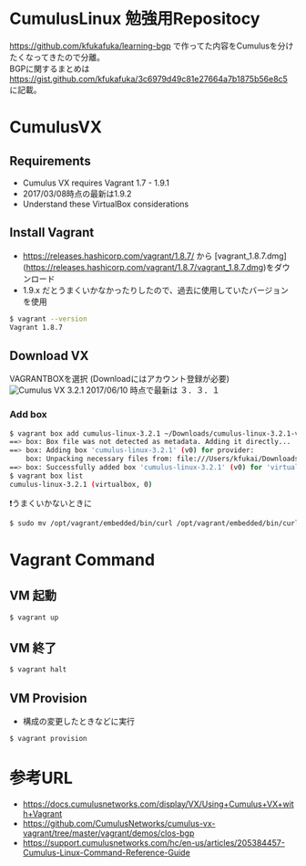 # CumulusLinux 勉強用Repositocy
https://github.com/kfukafuka/learning-bgp で作ってた内容をCumulusを分けたくなってきたので分離。<br/>
BGPに関するまとめは https://gist.github.com/kfukafuka/3c6979d49c81e27664a7b1875b56e8c5 に記載。

# CumulusVX
## Requirements
* Cumulus VX requires Vagrant 1.7 - 1.9.1
* 2017/03/08時点の最新は1.9.2
* Understand these VirtualBox considerations

## Install Vagrant
* https://releases.hashicorp.com/vagrant/1.8.7/ から [vagrant_1.8.7.dmg] (https://releases.hashicorp.com/vagrant/1.8.7/vagrant_1.8.7.dmg)をダウンロード
* 1.9.x だとうまくいかなかったりしたので、過去に使用していたバージョンを使用
```bash
$ vagrant --version
Vagrant 1.8.7
```

## Download VX
VAGRANTBOXを選択 (Downloadにはアカウント登録が必要)
![Cumulus VX 3.2.1](https://github.com/kfukai/Images/blob/master/SCREENSHOT-2017-0309-0236.png)
2017/06/10 時点で最新は ３．３．１

### Add box
```bash                                    
$ vagrant box add cumulus-linux-3.2.1 ~/Downloads/cumulus-linux-3.2.1-vx-amd64-1486153138.ac46c24zd00d13e.box
==> box: Box file was not detected as metadata. Adding it directly...
==> box: Adding box 'cumulus-linux-3.2.1' (v0) for provider:
    box: Unpacking necessary files from: file:///Users/kfukai/Downloads/cumulus-linux-3.2.1-vx-amd64-1486153138.ac46c24zd00d13e.box
==> box: Successfully added box 'cumulus-linux-3.2.1' (v0) for 'virtualbox'!
$ vagrant box list
cumulus-linux-3.2.1 (virtualbox, 0)
```
:exclamation:うまくいかないときに
```bash
$ sudo mv /opt/vagrant/embedded/bin/curl /opt/vagrant/embedded/bin/curl.bk
```

# Vagrant Command
## VM 起動
```bash
$ vagrant up
```

## VM 終了
```bash
$ vagrant halt 
```
## VM Provision
* 構成の変更したときなどに実行
```bash
$ vagrant provision  
```

# 参考URL
* https://docs.cumulusnetworks.com/display/VX/Using+Cumulus+VX+with+Vagrant
* https://github.com/CumulusNetworks/cumulus-vx-vagrant/tree/master/vagrant/demos/clos-bgp
* https://support.cumulusnetworks.com/hc/en-us/articles/205384457-Cumulus-Linux-Command-Reference-Guide

